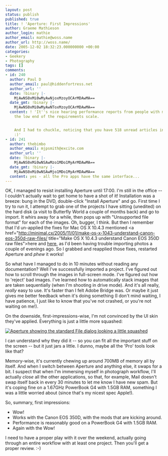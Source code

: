```yaml
---
layout: post
status: publish
published: true
title: ! 'Aperture: First Impressions'
author: Graeme Mathieson
author_login: mathie
author_email: mathie@woss.name
author_url: http://woss.name/
date: 2005-12-02 18:32:23.000000000 +00:00
categories:
- Geekery
- Photography
tags: []
comments:
- id: 240
  author: Paul D
  author_email: paul@hiddenfortress.net
  author_url: ''
  date: !binary |-
    MjAwNS0xMi0wMyAwNjoxMzoyOCArMDAwMA==
  date_gmt: !binary |-
    MjAwNS0xMi0wMyAwNToxMzoyOCArMDAwMA==
  content: ! 'It''s nice hearing performance reports from people with machines on
    the low end of the requirements scale.


    And I had to chuckle, noticing that you have 518 unread articles in NetNewsWire.
    :)'
- id: 241
  author: thebimbo
  author_email: mjpsmith@excite.com
  author_url: ''
  date: !binary |-
    MjAwNS0xMi0wNSAwMzo1MDo1MyArMDAwMA==
  date_gmt: !binary |-
    MjAwNS0xMi0wNSAwMjo1MDo1MyArMDAwMA==
  content: yes - all the Pro apps have the same interface...
---
```

OK, I managed to resist installing Aperture until 17:00.  I'm still in the office -- I couldn't actually wait to get home to have a shot of it!  Installation was a breeze: bung in the DVD, double-click "Install Aperture" and go.  First time I try to run it, I attempt to grab one of the projects I have sitting (unedited) on the hard disk (a visit to Butterfly World a couple of months back) and go to import.  It whirs away for a while, then pops up with "Unsupported file format" for each of the images.  Oh, bugger, I think.  But then I remember that I'd un-applied the fixes for Mac OS X 10.4.3 mentioned <a href="http://minimal.cx/2005/11/01/make-os-x-1043-understand-canon-eos-350d-raw-files/ title="Make OS X 10.4.3 understand Canon EOS 350D raw files">here</a> and <a href="http://www.cyberhq.nl/2005/11/04/make-osx-1043-like-the-canon-350d.html" title="Make OSX 10.4.3 like the Canon 350D">here</a>, as I'd been having trouble importing photos a couple of evenings ago.  So I grabbed and reapplied those fixes, restarted Aperture and *phew* it works!

So what have I managed to do in 10 minutes without reading any documentation?  Well I've successfully imported a project.  I've figured out how to scroll through the images in full-screen mode.  I've figured out how to 'reject' bad images.  I've learned how to automatically stack images that are taken sequentially (when I'm shooting in drive mode).  And it's all really, <em>really</em> easy to use.  It's faster than I felt Adobe Bridge was.  Or maybe it just gives me better feedback when it's doing something (I don't mind waiting, I have patience, I just like to know that you've not crashed, or you're not waiting on me!).

On the downside, first-impressions-wise, I'm not convinced by the UI skin they've applied.  Everything is just a little more squashed:

<a href="http://woss.name/wp-content/apertureimportfolders.png"><img src='http://woss.name/wp-content/thumb-apertureimportfolders.png' alt='Aperture showing the standard File dialog looking a little squashed' class="centered" /></a>

I can understand why they did it -- so you can fit all the important stuff on the screen -- but it just jars a little.  I dunno, maybe all the 'Pro' tools look like that?

Memory-wise, it's currently chewing up around 700MB of memory all by itself.  And when I switch between Aperture and anything else, it swaps for a bit.  I suspect that when I'm immersing myself in photograph workflow, I'll actually <em>close</em> all the other applications, so that, for example, Mail doesn't swap itself back in every 30 minutes to let me know I have new spam.  But it's coping fine on a 1.67GHz PowerBook G4 with 1.5GB RAM, something I was a little worried about (since that's my nicest spec Apple!).

So, summary, first impressions:

<ul>
  <li>Wow!</li>
  <li>Works with the Canon EOS 350D, with the mods that are kicking around.</li>
  <li>Performance is reasonably good on a PowerBook G4 with 1.5GB RAM.</li>
  <li>Again with the Wow!</li>
</ul>

I need to have a proper play with it over the weekend, actually going through an entire workflow with at least one project.  Then you'll get a proper review. :-)
